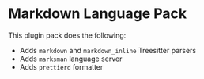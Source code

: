 # Markdown Language Pack

This plugin pack does the following:

- Adds `markdown` and `markdown_inline` Treesitter parsers
- Adds `marksman` language server
- Adds `prettierd` formatter
